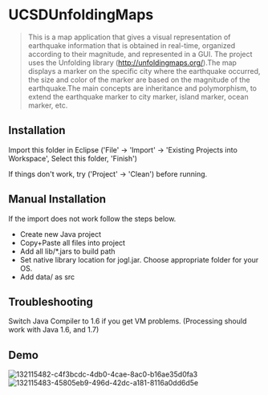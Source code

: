 UCSDUnfoldingMaps
=================

> This is a map application that gives a visual representation of earthquake information
            that is obtained in real-time, organized according to their magnitude, and represented in
            a GUI. The project uses the Unfolding library (http://unfoldingmaps.org/).The map displays a marker on the
            specific city where the earthquake occurred, the size and color of the
            marker are based on the magnitude of the earthquake.The main concepts are inheritance and
            polymorphism, to extend the earthquake marker to city marker, island marker, ocean marker, etc. 

Installation
------------

Import this folder in Eclipse ('File' -> 'Import' -> 'Existing Projects into
Workspace', Select this folder, 'Finish')  
  
If things don't work, try ('Project' -> 'Clean') before running.


Manual Installation
-------------------

If the import does not work follow the steps below.

- Create new Java project
- Copy+Paste all files into project
- Add all lib/*.jars to build path
- Set native library location for jogl.jar. Choose appropriate folder for your OS.
- Add data/ as src


Troubleshooting
---------------

Switch Java Compiler to 1.6 if you get VM problems. (Processing should work with Java 1.6, and 1.7)

## Demo
![132115482-c4f3bcdc-4db0-4cae-8ac0-b16ae35d0fa3](https://user-images.githubusercontent.com/74885386/133300314-cedec59f-f0ab-4519-9a63-40eec149992f.png)
![132115483-45805eb9-496d-42dc-a181-8116a0dd6d5e](https://user-images.githubusercontent.com/74885386/133300321-6e39c678-8b66-4c50-8dd1-a39d04537745.png)


